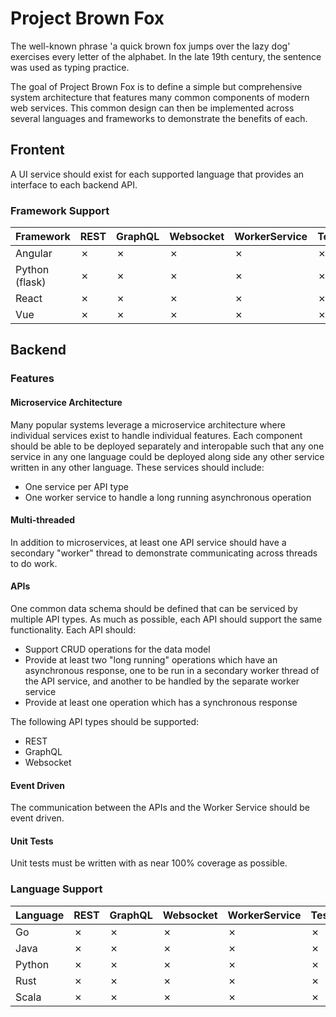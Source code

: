 # Project Brown Fox

The well-known phrase 'a quick brown fox jumps over the lazy dog' exercises every letter of the alphabet. In the late 19th century, the sentence was used as typing practice.

The goal of Project Brown Fox is to define a simple but comprehensive system architecture that features many common components of modern web services. This common design can then be implemented across several languages and frameworks to demonstrate the benefits of each.

## Frontent

A UI service should exist for each supported language that provides an interface to each backend API.

### Framework Support

| Framework       | REST    | GraphQL | Websocket | WorkerService | Tests   |
| --------------- | ------- | ------- | --------- | ------------- | ------- |
| Angular         | &cross; | &cross; | &cross;   | &cross;       | &cross; |
| Python (flask)  | &cross; | &cross; | &cross;   | &cross;       | &cross; |
| React           | &cross; | &cross; | &cross;   | &cross;       | &cross; |
| Vue             | &cross; | &cross; | &cross;   | &cross;       | &cross; |


## Backend

### Features

#### Microservice Architecture

Many popular systems leverage a microservice architecture where individual services exist to handle individual features. Each component should be able to be deployed separately and interopable such that any one service in any one language could be deployed along side any other service written in any other language. These services should include:
* One service per API type
* One worker service to handle a long running asynchronous operation

#### Multi-threaded

In addition to microservices, at least one API service should have a secondary "worker" thread to demonstrate communicating across threads to do work.

#### APIs

One common data schema should be defined that can be serviced by multiple API types. As much as possible, each API should support the same functionality. Each API should:
* Support CRUD operations for the data model
* Provide at least two "long running" operations which have an asynchronous response, one to be run in a secondary worker thread of the API service, and another to be handled by the separate worker service
* Provide at least one operation which has a synchronous response

The following API types should be supported:
* REST
* GraphQL
* Websocket

#### Event Driven

The communication between the APIs and the Worker Service should be event driven.

#### Unit Tests

Unit tests must be written with as near 100% coverage as possible.

### Language Support

| Language | REST    | GraphQL | Websocket | WorkerService | Tests   |
| -------- | ------- | ------- | --------- | ------------- | ------- |
| Go       | &cross; | &cross; | &cross;   | &cross;       | &cross; |
| Java     | &cross; | &cross; | &cross;   | &cross;       | &cross; |
| Python   | &cross; | &cross; | &cross;   | &cross;       | &cross; |
| Rust     | &cross; | &cross; | &cross;   | &cross;       | &cross; |
| Scala    | &cross; | &cross; | &cross;   | &cross;       | &cross; |
